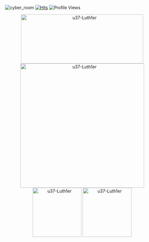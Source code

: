 ![cyber_room](https://mir-s3-cdn-cf.behance.net/project_modules/1400/bbefa799786133.5efa9bf3d1b49.gif)
[![Hits](https://hits.seeyoufarm.com/api/count/incr/badge.svg?url=https%3A%2F%2Fgithub.com%2Fu37-Luth1er%2Fu37-Luth1er&count_bg=%2379C83D&title_bg=%23555555&icon=&icon_color=%23E7E7E7&title=visitas&edge_flat=false)](https://hits.seeyoufarm.com)
![Profile Views](https://komarev.com/ghpvc/?username=u37-Luth1er&color=blue)




<div align="center">
<img  src="https://github-readme-stats.vercel.app/api?username=u37-Luth1er&theme=omni&show_icons=true&hide_border=true&count_private=true" alt="u37-Luth1er" width="400" height="160"/>
<img  src="https://github-readme-streak-stats.herokuapp.com/?user=u37-Luth1er&theme=omni&hide_border=true" alt="u37-Luth1er" width="405" />
<img src="https://github-readme-tech-stack.vercel.app/api/cards?title=Stack&lineCount=5&theme=cyberpunk&bg=%23191622&badge=%23472A43&border=%23191622&titleColor=%23FF79C6&line1=python%2Cpython%2Cffde57%3Btypescript%2Ctypescript%2C228bff%3Bnode.js%2Cnode.js%2C23ff62%3Breact%2Creact%2C32a3ff%3B&line2=c%2Cc%2C68a063%3Bjavascript%2Cjavascript%2Cf7df1e%3Bphp%2Cphp%2C787cb5%3Bjquery%2Cjquery%2C0769ad%3B&line3=mysql%2Cmysql%2Cff5733%3Bpostgresql%2Cpostgresql%2C3b91ff%3Bredis%2Credis%2Cff4141%3Bmongodb%2Cmongodb%2C43ff30%3B&line4=sqlite%2Csqlite%2C003B57%3Bdocker%2Cdocker%2C2496ED%3Bkubernetes%2Ckubernetes%2C326CE5%3B&line5=jenkins%2Cjenkins%2CD24939%3Bterraform%2Cterraform%2C7B42BC%3Bshell%2Cshell%2C5858b5%3Bjoomla%2Cjoomla%2Cff7a16%3B&line6=wordpress%2Cwordpress%2C21759B%3B" alt="u37-Luth1er" height="160"/>



<img src="https://github-readme-stats.vercel.app/api/top-langs/?username=u37-Luth1er&theme=omni&show_icons=true&hide_border=true&layout=compact" alt="u37-Luth1er" height="160"/>
</div>
